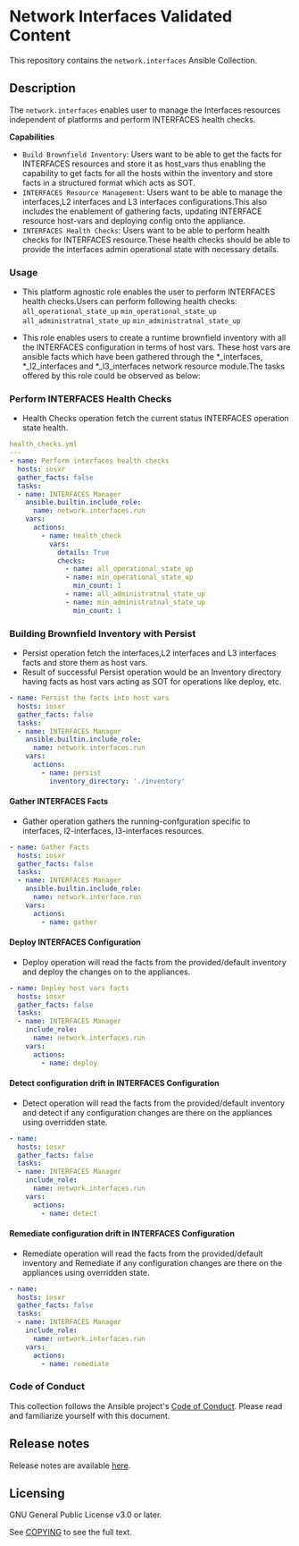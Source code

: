 # Network Interfaces Validated Content

This repository contains the `network.interfaces` Ansible Collection.

## Description

The `network.interfaces` enables user to manage the Interfaces resources independent of platforms and perform INTERFACES health checks.

**Capabilities**
- `Build Brownfield Inventory`: Users want to be able to get the facts for INTERFACES resources and store it as host_vars thus enabling the capability to get facts for all the hosts within the inventory and store facts in a structured format which acts as SOT.
- `INTERFACES Resource Management`: Users want to be able to manage the interfaces,L2 interfaces and L3 interfaces configurations.This also includes the enablement of gathering facts, updating INTERFACE resource host-vars and deploying config onto the appliance.
- `INTERFACES Health Checks`: Users want to be able to perform health checks for INTERFACES resource.These health checks should be able to provide the interfaces admin operational state with necessary details.

### Usage
- This platform agnostic role enables the user to perform INTERFACES health checks.Users can perform following health checks:
       `all_operational_state_up`
       `min_operational_state_up`
       `all_administratnal_state_up`
       `min_administratnal_state_up`
      
  
- This role enables users to create a runtime brownfield inventory with all the INTERFACES configuration in terms of host vars. These host vars are ansible facts which have been gathered through the *_interfaces, *_l2_interfaces and *_l3_interfaces network resource module.The tasks offered by this role could be observed as below:

### Perform INTERFACES Health Checks
- Health Checks operation fetch the current status INTERFACES operation state health.

```yaml
health_checks.yml
---
- name: Perform interfaces health checks
  hosts: iosxr
  gather_facts: false
  tasks:
  - name: INTERFACES Manager
    ansible.builtin.include_role:
      name: network.interfaces.run
    vars:
      actions:
        - name: health_check
          vars:
            details: True
            checks:
              - name: all_operational_state_up
              - name: min_operational_state_up
                min_count: 1
              - name: all_administratnal_state_up
              - name: min_administratnal_state_up
                min_count: 1
```


### Building Brownfield Inventory with Persist
- Persist operation fetch the interfaces,L2 interfaces and L3 interfaces facts and store them as host vars.
- Result of successful Persist operation would be an Inventory directory having facts as host vars acting as SOT
  for operations like deploy, etc.

```yaml
- name: Persist the facts into host vars
  hosts: iosxr
  gather_facts: false
  tasks:
  - name: INTERFACES Manager
    ansible.builtin.include_role:
      name: network.interfaces.run
    vars:
      actions:
        - name: persist
          inventory_directory: './inventory'
```

#### Gather INTERFACES Facts
- Gather operation gathers the running-confguration specific to interfaces, l2-interfaces, l3-interfaces resources.

```yaml
- name: Gather Facts
  hosts: iosxr
  gather_facts: false
  tasks:
  - name: INTERFACES Manager
    ansible.builtin.include_role:
      name: network.interface.run
    vars:
      actions:
        - name: gather
```

#### Deploy INTERFACES Configuration
- Deploy operation will read the facts from the provided/default inventory and deploy the changes on to the appliances.

```yaml
- name: Deploy host vars facts
  hosts: iosxr
  gather_facts: false
  tasks:
  - name: INTERFACES Manager
    include_role:
      name: network.interfaces.run
    vars:
      actions:
        - name: deploy
```

#### Detect configuration drift in INTERFACES Configuration
- Detect operation will read the facts from the provided/default inventory and detect if any configuration changes are there on the appliances using overridden state.

```yaml
- name: 
  hosts: iosxr
  gather_facts: false
  tasks:
  - name: INTERFACES Manager
    include_role:
      name: network.interfaces.run
    vars:
      actions:
        - name: detect
```

#### Remediate configuration drift in INTERFACES Configuration
- Remediate operation will read the facts from the provided/default inventory and Remediate if any configuration changes are there on the appliances using overridden state.

```yaml
- name: 
  hosts: iosxr
  gather_facts: false
  tasks:
  - name: INTERFACES Manager
    include_role:
      name: network.interfaces.run
    vars:
      actions:
        - name: remediate
```
### Code of Conduct
This collection follows the Ansible project's
[Code of Conduct](https://docs.ansible.com/ansible/devel/community/code_of_conduct.html).
Please read and familiarize yourself with this document.


## Release notes

Release notes are available [here](https://github.com/redhat-cop/network.interfaces/blob/main/CHANGELOG.rst).

## Licensing

GNU General Public License v3.0 or later.

See [COPYING](https://www.gnu.org/licenses/gpl-3.0.txt) to see the full text.
